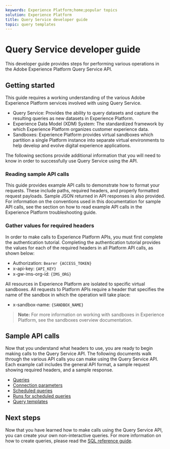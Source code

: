 ```yaml
---
keywords: Experience Platform;home;popular topics
solution: Experience Platform
title: Query Service developer guide
topic: query templates
---
```


# Query Service developer guide

This developer guide provides steps for performing various operations in the Adobe Experience Platform Query Service API.

## Getting started

This guide requires a working understanding of the various Adobe Experience Platform services involved with using Query Service.

- Query Service: Provides the ability to query datasets and capture the resulting queries as new datasets in Experience Platform.
- Experience Data Model (XDM) System: The standardized framework by which Experience Platform organizes customer experience data.
- Sandboxes: Experience Platform provides virtual sandboxes which partition a single Platform instance into separate virtual environments to help develop and evolve digital experience applications.

The following sections provide additional information that you will need to know in order to successfully use Query Service using the API.

### Reading sample API calls

This guide provides example API calls to demonstrate how to format your requests. These include paths, required headers, and properly formatted request payloads. Sample JSON returned in API responses is also provided. For information on the conventions used in this documentation for sample API calls, see the section on how to read example API calls in the Experience Platform troubleshooting guide.

### Gather values for required headers

In order to make calls to Experience Platform APIs, you must first complete the authentication tutorial. Completing the authentication tutorial provides the values for each of the required headers in all Platform API calls, as shown below:

- Authorization: `Bearer {ACCESS_TOKEN}`
- x-api-key: `{API_KEY}`
- x-gw-ims-org-id: `{IMS_ORG}`

All resources in Experience Platform are isolated to specific virtual sandboxes. All requests to Platform APIs require a header that specifies the name of the sandbox in which the operation will take place:

- x-sandbox-name: `{SANDBOX_NAME}`
  
>**Note:** For more information on working with sandboxes in Experience Platform, see the sandboxes overview documentation.

## Sample API calls

Now that you understand what headers to use, you are ready to begin making calls to the Query Service API. The following documents walk through the various API calls you can make using the Query Service API. Each example call includes the general API format, a sample request showing required headers, and a sample response.

- [Queries](queries.md)
- [Connection parameters](connection-parameters.md)
- [Scheduled queries](scheduled-queries.md)
- [Runs for scheduled queries](runs-scheduled-queries.md)
- [Query templates](query-templates.md)

## Next steps

Now that you have learned how to make calls using the Query Service API, you can create your own non-interactive queries. For more information on how to create queries, please read the [SQL reference guide](../sql/overview.md).